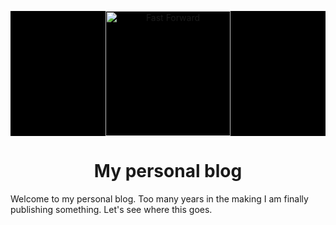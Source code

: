 <div style="background: black;">
<p align="center">
  <a href="https://www.fastforward.sh">
    <img alt="Fast Forward" src="http://www.fastforward.sh/wp-content/uploads/2015/04/ff_logo_340x501.png" width="200" />
  </a>
</p>
</div>
<h1 align="center">
  My personal blog
</h1>

Welcome to my personal blog.  Too many years in the making I am finally publishing something.  Let's see
where this goes.

